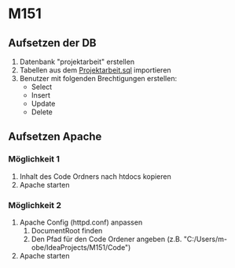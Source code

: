 # M151
## Aufsetzen der DB
1. Datenbank "projektarbeit" erstellen
2. Tabellen aus dem [Projektarbeit.sql](DB/projektarbeit.sql) importieren
3. Benutzer mit folgenden Brechtigungen erstellen: 
   * Select
   * Insert
   * Update 
   * Delete

## Aufsetzen Apache
### Möglichkeit 1 
1. Inhalt des Code Ordners nach htdocs kopieren 
2. Apache starten

### Möglichkeit 2
1. Apache Config (httpd.conf) anpassen
   1. DocumentRoot finden 
   2. Den Pfad für den Code Ordener angeben (z.B. "C:/Users/m-obe/IdeaProjects/M151/Code")
2. Apache starten
